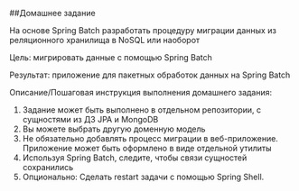 ##Домашнее задание

На основе Spring Batch разработать процедуру миграции данных из реляционного хранилища в NoSQL или наоборот

Цель: мигрировать данные с помощью Spring Batch

Результат: приложение для пакетных обработок данных на Spring Batch

Описание/Пошаговая инструкция выполнения домашнего задания:

1. Задание может быть выполнено в отдельном репозитории, с сущностями из ДЗ JPA и MongoDB
2. Вы можете выбрать другую доменную модель
3. Не обязательно добавлять процесс миграции в веб-приложение. Приложение может быть оформлено в виде отдельной утилиты
4. Используя Spring Batch, следите, чтобы связи сущностей сохранились
5. Опционально: Сделать restart задачи с помощью Spring Shell.
